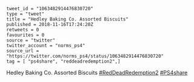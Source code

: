 ```
tweet_id = "1063482914476830720"
type = "tweet"
title = "Hedley Baking Co. Assorted Biscuits"
published = 2018-11-16T17:24:20Z
retweets = 0
favourites = 0
source = "twitter"
twitter_account = "norms_ps4"
source_url = "https://twitter.com/norms_ps4/status/1063482914476830720"
tag = [ "ps4share", "reddeadredemption2",]
```

Hedley Baking Co. Assorted Biscuits [#RedDeadRedemption2](/tags/reddeadredemption2/) [#PS4share](/tags/ps4share/)

<p class='image'><img src='http://mnf.m17s.net/2018/11/16/DsJAEmMWkAAQ0tP.jpg' alt=''></p>

